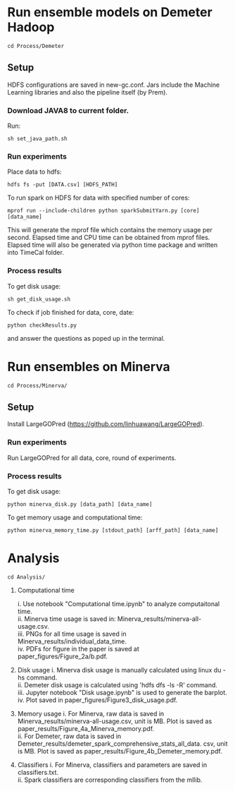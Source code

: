 # Run ensemble models on Demeter Hadoop

	cd Process/Demeter

## Setup
HDFS configurations are saved in new-gc.conf. Jars include the Machine Learning libraries and also the pipeline itself (by Prem).  
### Download JAVA8 to current folder.
Run:

	sh set_java_path.sh

### Run experiments
Place data to hdfs:

	hdfs fs -put [DATA.csv] [HDFS_PATH]
	
To run spark on HDFS for data with specified number of cores:

	mprof run --include-children python sparkSubmitYarn.py [core] [data_name] 

This will generate the mprof file which contains the memory usage per second. Elapsed time and CPU time can be obtained from mprof files.
Elapsed time will also be generated via python time package and written into TimeCal folder. 

### Process results
To get disk usage:
	
	sh get_disk_usage.sh

To check if job finished for data, core, date:

	python checkResults.py

and answer the questions as poped up in the terminal.


# Run ensembles on Minerva

	cd Process/Minerva/

## Setup
Install LargeGOPred (https://github.com/linhuawang/LargeGOPred).

### Run experiments
Run LargeGOPred for all data, core, round of experiments.

### Process results
To get disk usage:

	python minerva_disk.py [data_path] [data_name]

To get memory usage and computational time:
	
	python minerva_memory_time.py [stdout_path] [arff_path] [data_name]

# Analysis

	cd Analysis/

1. Computational time 

	i. Use notebook "Computational time.ipynb" to analyze computaitonal time.  
	ii. Minerva time usage is saved in: Minerva_results/minerva-all-usage.csv.  
	iii. PNGs for all time usage is saved in Minerva_results/individual_data_time.  
	iv. PDFs for figure in the paper is saved at paper_figures/Figure_2a/b.pdf.  

2. Disk usage 
	i. Minerva disk usage is manually calculated using linux du -hs command.  
	ii. Demeter disk usage is calculated using 'hdfs dfs -ls -R' command.  
	iii. Jupyter notebook "Disk usage.ipynb" is used to generate the barplot.  
	iv. Plot saved in paper_figures/Figure3_disk_usage.pdf.   

3. Memory usage 
	i. For Minerva, raw data is saved in Minerva_results/minerva-all-usage.csv, unit is MB. Plot is saved as paper_results/Figure_4a_Minerva_memory.pdf.  
	ii. For Demeter, raw data is saved in Demeter_results/demeter_spark_comprehensive_stats_all_data.  csv, unit is MB. Plot is saved as paper_results/Figure_4b_Demeter_memory.pdf.  

4. Classifiers
	i. For Minerva, classifiers and parameters are saved in classifiers.txt.  
	ii. Spark classifiers are corresponding classifiers from the mllib.  
